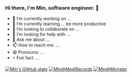 ### Hi there, I'm Min, software engineer. 👋

- 🔭 I’m currently working on ... 
- 🌱 I’m currently learning ... be more productive
- 👯 I’m looking to collaborate on ...
- 🤔 I’m looking for help with ...
- 💬 Ask me about ...
- 📫 How to reach me: ...
- 😄 Pronouns: ...
- ⚡ Fun fact: ...

[![Min's GitHub stats](https://github-readme-stats.vercel.app/api?username=cmwen&count_private=true&theme=dark)](https://github.com/cmwen/)
[![Min@MediRecords](https://github-readme-stats.vercel.app/api?username=min-medirecords&count_private=true&theme=dark&custom_title=Min@MediRecords)](https://github.com/min-medirecords)
[![Min@Monster](https://github-readme-stats.vercel.app/api?username=min-monster&count_private=true&theme=dark&custom_title=Min@Monster)](https://github.com/min-monster)
